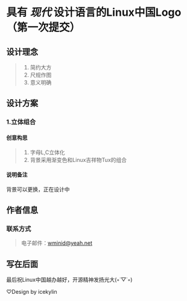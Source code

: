 # 具有 *现代* 设计语言的Linux中国Logo（第一次提交）

## 设计理念
> 1. 简约大方
> 2. 尺规作图
> 3. 意义明确

## 设计方案
### 1.立体组合
#### 创意构思
> 1. 字母L,C立体化
> 2. 背景采用渐变色和Linux吉祥物Tux的组合
#### 说明备注
背景可以更换，正在设计中

## 作者信息
### 联系方式
> 电子邮件：wminid@yeah.net

## 写在后面
最后祝Linux中国越办越好，开源精神发扬光大(◦˙▽˙◦)

♡Design by icekylin
